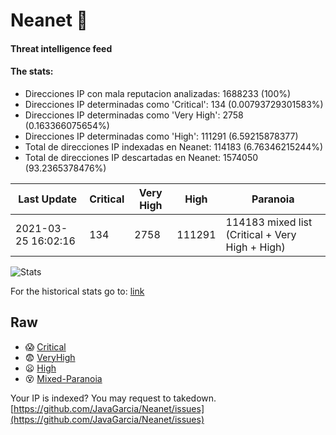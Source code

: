 # Neanet :hocho:
#### Threat intelligence feed
#### The stats:

- Direcciones IP con mala reputacion analizadas: 1688233 (100%)
- Direcciones IP determinadas como 'Critical':  134 (0.00793729301583%)
- Direcciones IP determinadas como 'Very High':  2758 (0.163366075654%)
- Direcciones IP determinadas como 'High':  111291 (6.59215878377)
- Total de direcciones IP indexadas en Neanet:  114183 (6.76346215244%)
- Total de direcciones IP descartadas en Neanet:  1574050 (93.2365378476%)

| Last Update | Critical | Very High | High | Paranoia |
| --- | --- | --- | --- | --- |
| 2021-03-25 16:02:16 | 134 | 2758 | 111291 | 114183 mixed list (Critical + Very High + High)|

![Stats](https://docs.google.com/spreadsheets/d/e/2PACX-1vSnaNMIXVabIpDJjufMlzH7poXnshF3mgd8Is1g9ytUEzVsP5my4Trn8f-xkoLLQ38xpL3HtmUexLo6/pubchart?oid=501124687&format=image)

For the historical stats go to: [link](/stats.csv)
## Raw
- :scream: [Critical](https://raw.githubusercontent.com/JavaGarcia/Neanet/master/blacklists/neanet_critical.txt)
- :fearful: [VeryHigh](https://raw.githubusercontent.com/JavaGarcia/Neanet/master/blacklists/neanet_veryHigh.txtt)
- :frowning: [High](https://raw.githubusercontent.com/JavaGarcia/Neanet/master/blacklists/neanet_high.txt)
- :dizzy_face: [Mixed-Paranoia](https://raw.githubusercontent.com/JavaGarcia/Neanet/master/blacklists/neanet_all.txt)


Your IP is indexed? You may request to takedown. [https://github.com/JavaGarcia/Neanet/issues](https://github.com/JavaGarcia/Neanet/issues)




























































































































































































































































































































































































































































































































































































































































































































































































































































































































































































































































































































































































































































































































































































































































































































































































































































































































































































































































































































































































































































































































































































































































































































































































































































































































































































































































































































































































































































































































































































































































































































































































































































































































































































































































































































































































































































































































































































































































































































































































































































































































































































































































































































































































































































































































































































































































































































































































































































































































































































































































































































































































































































































































